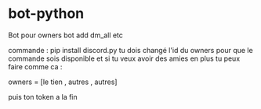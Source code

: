 # bot-python
Bot pour owners bot add dm_all etc


commande : pip install discord.py
tu dois changé l'id du owners pour que le commande sois disponible et si tu veux avoir des amies en plus tu peux faire
comme ca :

owners = [le tien , autres , autres]

puis ton token a la fin 

